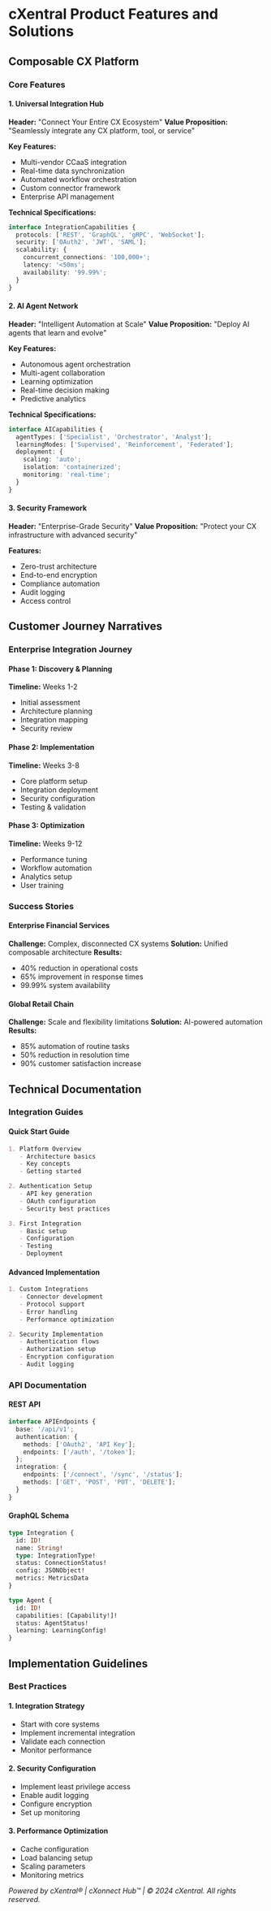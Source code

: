 # cXentral Product Features and Solutions

## Composable CX Platform

### Core Features

#### 1. Universal Integration Hub
**Header:** "Connect Your Entire CX Ecosystem"
**Value Proposition:** "Seamlessly integrate any CX platform, tool, or service"

**Key Features:**
- Multi-vendor CCaaS integration
- Real-time data synchronization
- Automated workflow orchestration
- Custom connector framework
- Enterprise API management

**Technical Specifications:**
```typescript
interface IntegrationCapabilities {
  protocols: ['REST', 'GraphQL', 'gRPC', 'WebSocket'];
  security: ['OAuth2', 'JWT', 'SAML'];
  scalability: {
    concurrent_connections: '100,000+';
    latency: '<50ms';
    availability: '99.99%';
  }
}
```

#### 2. AI Agent Network
**Header:** "Intelligent Automation at Scale"
**Value Proposition:** "Deploy AI agents that learn and evolve"

**Key Features:**
- Autonomous agent orchestration
- Multi-agent collaboration
- Learning optimization
- Real-time decision making
- Predictive analytics

**Technical Specifications:**
```typescript
interface AICapabilities {
  agentTypes: ['Specialist', 'Orchestrator', 'Analyst'];
  learningModes: ['Supervised', 'Reinforcement', 'Federated'];
  deployment: {
    scaling: 'auto';
    isolation: 'containerized';
    monitoring: 'real-time';
  }
}
```

#### 3. Security Framework
**Header:** "Enterprise-Grade Security"
**Value Proposition:** "Protect your CX infrastructure with advanced security"

**Features:**
- Zero-trust architecture
- End-to-end encryption
- Compliance automation
- Audit logging
- Access control

## Customer Journey Narratives

### Enterprise Integration Journey

#### Phase 1: Discovery & Planning
**Timeline:** Weeks 1-2
- Initial assessment
- Architecture planning
- Integration mapping
- Security review

#### Phase 2: Implementation
**Timeline:** Weeks 3-8
- Core platform setup
- Integration deployment
- Security configuration
- Testing & validation

#### Phase 3: Optimization
**Timeline:** Weeks 9-12
- Performance tuning
- Workflow automation
- Analytics setup
- User training

### Success Stories

#### Enterprise Financial Services
**Challenge:** Complex, disconnected CX systems
**Solution:** Unified composable architecture
**Results:**
- 40% reduction in operational costs
- 65% improvement in response times
- 99.99% system availability

#### Global Retail Chain
**Challenge:** Scale and flexibility limitations
**Solution:** AI-powered automation
**Results:**
- 85% automation of routine tasks
- 50% reduction in resolution time
- 90% customer satisfaction increase

## Technical Documentation

### Integration Guides

#### Quick Start Guide
```markdown
1. Platform Overview
   - Architecture basics
   - Key concepts
   - Getting started

2. Authentication Setup
   - API key generation
   - OAuth configuration
   - Security best practices

3. First Integration
   - Basic setup
   - Configuration
   - Testing
   - Deployment
```

#### Advanced Implementation
```markdown
1. Custom Integrations
   - Connector development
   - Protocol support
   - Error handling
   - Performance optimization

2. Security Implementation
   - Authentication flows
   - Authorization setup
   - Encryption configuration
   - Audit logging
```

### API Documentation

#### REST API
```typescript
interface APIEndpoints {
  base: '/api/v1';
  authentication: {
    methods: ['OAuth2', 'API Key'];
    endpoints: ['/auth', '/token'];
  };
  integration: {
    endpoints: ['/connect', '/sync', '/status'];
    methods: ['GET', 'POST', 'PUT', 'DELETE'];
  }
}
```

#### GraphQL Schema
```graphql
type Integration {
  id: ID!
  name: String!
  type: IntegrationType!
  status: ConnectionStatus!
  config: JSONObject!
  metrics: MetricsData
}

type Agent {
  id: ID!
  capabilities: [Capability!]!
  status: AgentStatus!
  learning: LearningConfig!
}
```

## Implementation Guidelines

### Best Practices

#### 1. Integration Strategy
- Start with core systems
- Implement incremental integration
- Validate each connection
- Monitor performance

#### 2. Security Configuration
- Implement least privilege access
- Enable audit logging
- Configure encryption
- Set up monitoring

#### 3. Performance Optimization
- Cache configuration
- Load balancing setup
- Scaling parameters
- Monitoring metrics

_Powered by cXentral® | cXonnect Hub™ | © 2024 cXentral. All rights reserved._